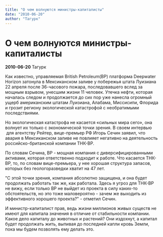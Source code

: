```yaml
---
title: "О чем волнуются министры-капиталисты"
date: "2010-06-20"
author: "Тагурк"
---
```


# О чем волнуются министры-капиталисты

**2010-06-20** Тагурк

Как известно, управляемая British Petroleum(BP) платформа Deepwater Horizon затонула в Мексиканском заливе у побережья штата Луизиана 22 апреля после 36-часового пожара, последовавшего вслед за мощным взрывом, унесшим жизни 11 человек. Утечка нефти, которая началась следом и продолжается до сих пор уже нанесла огромный ущерб американским штатам Луизиана, Алабама, Миссисипи, Флорида и грозит региону экологической катастрофой с необратимыми последствиями.

Но экологическая катастрофа не касается «сильных мира сего», она волнует их только с экономической точки зрения. В своем интервью  для агентству Рейтер, вице-премьер РФ Игорь Сечин заявил, что авария в Мексиканском заливе не повлияет негативно на деятельность российско-британской компании ТНК-BP.

По словам Сечина, BP - мощная компания с диверсифицированными активами, которая ответственно подходит к работе. Что касается ТНК-ВР, то, по словам вице-премьера, у нее хорошая структура запасов, которых без геологоразведки хватит на 47 лет.

"С этой точки зрения, компания абсолютно защищена, и она будет продолжать работать так же, как работала. Здесь я угроз для ТНК-ВР не вижу, если только ВР не выйдет из проекта в силу каких-то обстоятельств, но это тоже маловероятно - зачем же выходить из эффективного хорошего проекта?" - отметил Сечин.

И министр-капиталист прав, ведь жизни миллионов живых существ не имеют для капитала значения в отличие от стабильности компании. Какое дело капиталу до животных и растений? Они издохнут, а капитал будет продолжать жить, выпивая до последней капли кровь Земли, пока мы будем позволять ему делать это.